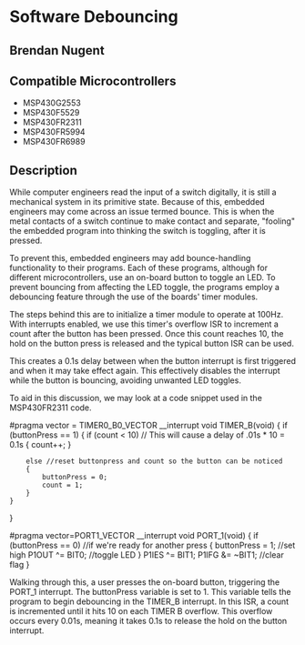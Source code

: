 # Software Debouncing
## Brendan Nugent
## Compatible Microcontrollers
* MSP430G2553
* MSP430F5529
* MSP430FR2311
* MSP430FR5994
* MSP430FR6989
## Description
While computer engineers read the input of a switch digitally, it is still a mechanical system in its primitive state. Because of this, embedded engineers may come across an issue
termed bounce. This is when the metal contacts of a switch continue to make contact and separate, "fooling" the embedded program into thinking the switch is toggling, after it is pressed.

To prevent this, embedded engineers may add bounce-handling functionality to their programs. Each of these programs, although for different microcontrollers, use an on-board button to
toggle an LED. To prevent bouncing from affecting the LED toggle, the programs employ a debouncing feature through the use of the boards' timer modules.

The steps behind this are to initialize a timer module to operate at 100Hz. With interrupts enabled, we use this timer's overflow ISR to increment a count after the button has been pressed.
Once this count reaches 10, the hold on the button press is released and the typical button ISR can be used. 

This creates a 0.1s delay between when the button interrupt is first triggered and when it may take effect again. This effectively disables the interrupt while the button is bouncing,
avoiding unwanted LED toggles.

To aid in this discussion, we may look at a code snippet used in the MSP430FR2311 code.

#pragma vector = TIMER0_B0_VECTOR
__interrupt void TIMER_B(void)
{
    if (buttonPress == 1)
    {
        if (count < 10) // This will cause a delay of .01s * 10 = 0.1s
        {
            count++;
        }

        else //reset buttonpress and count so the button can be noticed
        {
            buttonPress = 0;
            count = 1;
        }
    }
}

#pragma vector=PORT1_VECTOR
__interrupt void PORT_1(void)
{
    if (buttonPress == 0) //if we're ready for another press
    {
        buttonPress = 1; //set high
        P1OUT ^= BIT0; //toggle LED
    }
    P1IES ^= BIT1;
    P1IFG &= ~BIT1; //clear flag
}

Walking through this, a user presses the on-board button, triggering the PORT_1 interrupt. The buttonPress variable is set to 1. This variable tells the program to begin debouncing in the
TIMER_B interrupt. In this ISR, a count is incremented until it hits 10 on each TIMER B overflow. This overflow occurs every 0.01s, meaning it takes 0.1s to release the hold on the button interrupt.
